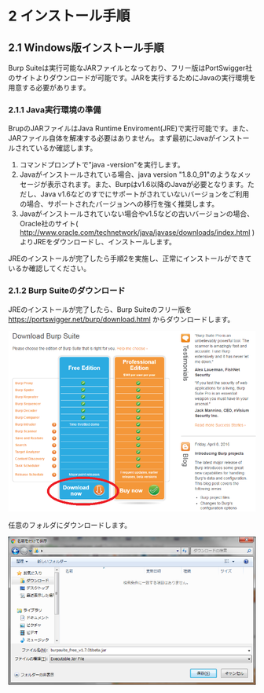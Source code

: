 # 2 インストール手順

## 2.1 Windows版インストール手順

Burp Suiteは実行可能なJARファイルとなっており、フリー版はPortSwigger社のサイトよりダウンロードが可能です。JARを実行するためにJavaの実行環境を用意する必要があります。

### 2.1.1 Java実行環境の準備

BrupのJARファイルはJava Runtime Enviroment(JRE)で実行可能です。また、JARファイル自体を解凍する必要はありません。まず最初にJavaがインストールされているか確認します。

1. コマンドプロンプトで"java -version"を実行します。
2. Javaがインストールされている場合、java version "1.8.0_91"のようなメッセージが表示されます。また、Burpはv1.6以降のJavaが必要となります。ただし、Java v1.6などのすでにサポートがされていないバージョンをご利用の場合、サポートされたバージョンへの移行を強く推奨します。
3. Javaがインストールされていない場合やv1.5などの古いバージョンの場合、Oracle社のサイト( http://www.oracle.com/technetwork/java/javase/downloads/index.html )よりJREをダウンロードし、インストールします。

JREのインストールが完了したら手順2を実施し、正常にインストールができているか確認してください。

### 2.1.2 Burp Suiteのダウンロード

JREのインストールが完了したら、Burp Suiteのフリー版を https://portswigger.net/burp/download.html からダウンロードします。

![フリー版ダウンロード](./img/download.png "フリー版ダウンロード")

任意のフォルダにダウンロードします。

![フリー版ダウンロード](./img/download2.png "フリー版ダウンロード")

